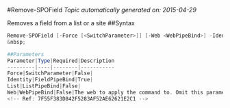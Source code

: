 #Remove-SPOField
*Topic automatically generated on: 2015-04-29*

Removes a field from a list or a site
##Syntax
```powershell
Remove-SPOField [-Force [<SwitchParameter>]] [-Web <WebPipeBind>] -Identity <FieldPipeBind> [-List <ListPipeBind>]```
&nbsp;

##Parameters
Parameter|Type|Required|Description
---------|----|--------|-----------
Force|SwitchParameter|False|
Identity|FieldPipeBind|True|
List|ListPipeBind|False|
Web|WebPipeBind|False|The web to apply the command to. Omit this parameter to use the current web.
<!-- Ref: 7F55F383D842F5283AF52AE62621E2C1 -->